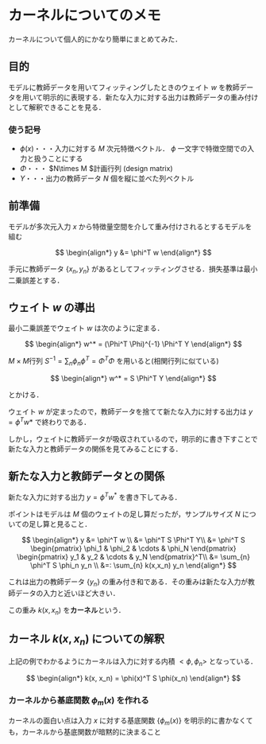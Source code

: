 # カーネルについてのメモ
カーネルについて個人的にかなり簡単にまとめてみた．

## 目的
モデルに教師データを用いてフィッティングしたときのウェイト $w$ を教師データを用いて明示的に表現する．新たな入力に対する出力は教師データの重み付けとして解釈できることを見る．

### 使う記号

* $\phi(x)$・・・入力に対する $M$ 次元特徴ベクトル． $\phi$ 一文字で特徴空間での入力と扱うことにする
* $\Phi$・・・ $N\times M $計画行列 (design matrix)
* $Y$・・・出力の教師データ $N$ 個を縦に並べた列ベクトル

## 前準備
モデルが多次元入力 $x$ から特徴量空間を介して重み付けされるとするモデルを組む

$$
\begin{align*}
    y &= \phi^T w
\end{align*}
$$

手元に教師データ $\{x_n,y_n\}$ があるとしてフィッティングさせる．損失基準は最小二乗誤差とする． 

## ウェイト $w$ の導出

最小二乗誤差でウェイト $w$ は次のように定まる．

$$
\begin{align*}
    w^* = (\Phi^T \Phi)^{-1} \Phi^T Y
\end{align*}
$$

$M\times M$行列 $S^{-1}=\sum_n \phi_n \phi^T = \Phi^T \Phi$ を用いると(相関行列に似ている)


$$
\begin{align*}
    w^* = S \Phi^T Y
\end{align*}
$$

とかける．


ウェイト $w$ が定まったので，教師データを捨てて新たな入力に対する出力は $y=\phi^T w*$ で終わりである．

しかし，ウェイトに教師データが吸収されているので，明示的に書き下すことで新たな入力と教師データの関係を見てみることにする．


## 新たな入力と教師データとの関係

新たな入力に対する出力 $y=\phi^T w^*$ を書き下してみる．

ポイントはモデルは $M$ 個のウェイトの足し算だったが，サンプルサイズ $N$ についての足し算と見ること．

$$
\begin{align*}
    y &= \phi^T w \\
    &= \phi^T S \Phi^T Y\\
    &= \phi^T S 
        \begin{pmatrix}
            \phi_1 & \phi_2 & \cdots & \phi_N
        \end{pmatrix}
        \begin{pmatrix}
            y_1 & y_2 & \cdots & y_N
        \end{pmatrix}^T\\
    &= \sum_{n} \phi^T S \phi_n y_n \\
    &=: \sum_{n} k(x,x_n) y_n
\end{align*}
$$

これは出力の教師データ $\{y_n\}$ の重み付き和である．その重みは新たな入力が教師データの入力と近いほど大きい．

この重み $k(x,x_n)$ を**カーネル**という．

## カーネル $k(x,x_n)$ についての解釈

上記の例でわかるようにカーネルは入力に対する内積 $<\phi, \phi_n>$ となっている．

$$
\begin{align*}
    k(x, x_n) = \phi(x)^T S \phi(x_n)
\end{align*}
$$

### カーネルから基底関数 $\phi_m(x)$ を作れる
カーネルの面白い点は入力 $x$ に対する基底関数 $\{\phi_m(x)\}$ を明示的に書かなくても，カーネルから基底関数が暗黙的に決まること
